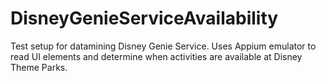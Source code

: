 # DisneyGenieServiceAvailability
 Test setup for datamining Disney Genie Service. Uses Appium emulator to read UI elements and determine when activities are available at Disney Theme Parks.
